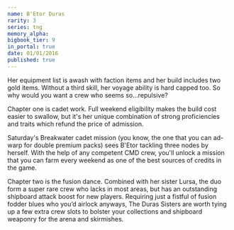 ```yaml
---
name: B'Etor Duras
rarity: 3
series: tng
memory_alpha:
bigbook_tier: 9
in_portal: true
date: 01/01/2016
published: true
---
```


Her equipment list is awash with faction items and her build includes two gold items. Without a third skill, her voyage ability is hard capped too. So why would you want a crew who seems so…repulsive?

Chapter one is cadet work. Full weekend eligibility makes the build cost easier to swallow, but it's her unique combination of strong proficiencies and traits which refund the price of admission.

Saturday's Breakwater cadet mission (you know, the one that you can ad-warp for double premium packs) sees B'Etor tackling three nodes by herself. With the help of any competent CMD crew, you'll unlock a mission that you can farm every weekend as one of the best sources of credits in the game.

Chapter two is the fusion dance. Combined with her sister Lursa, the duo form a super rare crew who lacks in most areas, but has an outstanding shipboard attack boost for new players. Requiring just a fistful of fusion fodder blues who you’d airlock anyways, The Duras Sisters are worth tying up a few extra crew slots to bolster your collections and shipboard weaponry for the arena and skirmishes.
